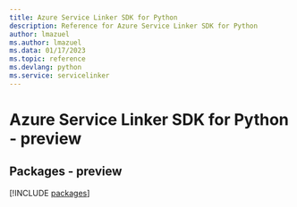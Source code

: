 ```yaml
---
title: Azure Service Linker SDK for Python
description: Reference for Azure Service Linker SDK for Python
author: lmazuel
ms.author: lmazuel
ms.data: 01/17/2023
ms.topic: reference
ms.devlang: python
ms.service: servicelinker
---
```

# Azure Service Linker SDK for Python - preview
## Packages - preview
[!INCLUDE [packages](service-linker-index.md)]
